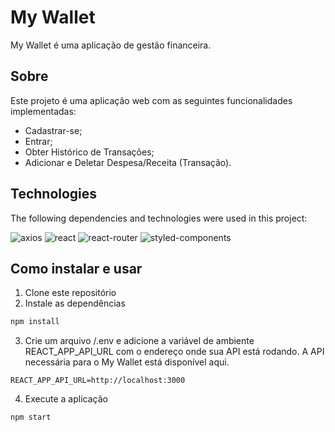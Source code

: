 # My Wallet
My Wallet é uma aplicação de gestão financeira.
## Sobre
Este projeto é uma aplicação web com as seguintes funcionalidades implementadas:
<ul>
  <li>Cadastrar-se;</li>
  <li>Entrar;</li>
  <li>Obter Histórico de Transações;</li>
  <li>Adicionar e Deletar Despesa/Receita (Transação).</li>
</ul>

## Technologies
The following dependencies and technologies were used in this project:

![axios](https://img.shields.io/badge/axios-671ddf?&style=for-the-badge&logo=axios&logoColor=white
)
![react](https://img.shields.io/badge/React-20232A?style=for-the-badge&logo=react&logoColor=61DAFB
)
![react-router](https://img.shields.io/badge/React_Router-CA4245?style=for-the-badge&logo=react-router&logoColor=white
)
![styled-components](https://img.shields.io/badge/styled--components-DB7093?style=for-the-badge&logo=styled-components&logoColor=white
)

## Como instalar e usar
1. Clone este repositório
2. Instale as dependências
```bash
npm install
```
3. Crie um arquivo /.env e adicione a variável de ambiente REACT_APP_API_URL com o endereço onde sua API está rodando. A API necessária para o My Wallet está disponível aqui.
```
REACT_APP_API_URL=http://localhost:3000
```
4. Execute a aplicação
```bash
npm start
````
